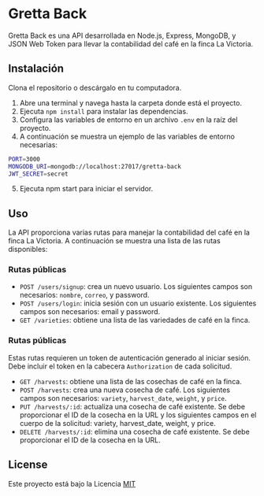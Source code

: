 # Gretta Back

Gretta Back es una API desarrollada en Node.js, Express, MongoDB, y JSON Web Token para llevar la contabilidad del café en la finca La Victoria.

## Instalación

Clona el repositorio o descárgalo en tu computadora.

1. Abre una terminal y navega hasta la carpeta donde está el proyecto.
2. Ejecuta `npm install` para instalar las dependencias.
3. Configura las variables de entorno en un archivo `.env` en la raíz del proyecto.
4. A continuación se muestra un ejemplo de las variables de entorno necesarias:

```bash
PORT=3000
MONGODB_URI=mongodb://localhost:27017/gretta-back
JWT_SECRET=secret
```

5. Ejecuta npm start para iniciar el servidor.

## Uso

La API proporciona varias rutas para manejar la contabilidad del café en la finca La Victoria. A continuación se muestra una lista de las rutas disponibles:

### Rutas públicas

- `POST /users/signup`: crea un nuevo usuario. Los siguientes campos son necesarios: `nombre`, `correo`, y password.
- `POST /users/login`: inicia sesión con un usuario existente. Los siguientes campos son necesarios: email y password.
- `GET /varieties`: obtiene una lista de las variedades de café en la finca.

### Rutas públicas

Estas rutas requieren un token de autenticación generado al iniciar sesión. Debe incluir el token en la cabecera `Authorization` de cada solicitud.

- `GET /harvests`: obtiene una lista de las cosechas de café en la finca.
- `POST /harvests`: crea una nueva cosecha de café. Los siguientes campos son necesarios: `variety`, `harvest_date`, `weight`, y `price`.
- `PUT /harvests/:id`: actualiza una cosecha de café existente. Se debe proporcionar el ID de la cosecha en la URL y los siguientes campos en el cuerpo de la solicitud: variety, harvest_date, weight, y price.
- `DELETE /harvests/:id`: elimina una cosecha de café existente. Se debe proporcionar el ID de la cosecha en la URL.

## License

Este proyecto está bajo la Licencia [MIT](https://choosealicense.com/licenses/mit/)
